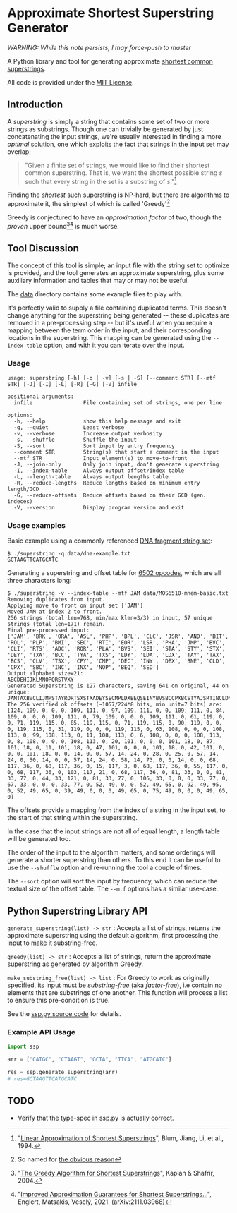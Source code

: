 # Approximate Shortest Superstring Generator

_WARNING: While this note persists, I may force-push to master_

A Python library and tool for generating approximate [shortest common superstrings](https://en.wikipedia.org/wiki/Shortest_common_supersequence#Shortest_common_superstring).

All code is provided under the [MIT License](LICENSE).

## Introduction

A _superstring_ is simply a string that contains some set of two or more strings as substrings. Though one
can trivially be generated by just concatenating the input strings, we're usually interested in finding
a more _optimal_ solution, one which exploits the fact that strings in the input set may overlap:

>"Given a finite set of strings, we would like to find their shortest common
>superstring. That is, we want the shortest possible string _s_ such that every
>string in the set is a substring of _s_."[^Blum1994]

Finding the _shortest_ such superstring is NP-hard, but there are algorithms to approximate it,
the simplest of which is called 'Greedy'[^wikiGreedy]

Greedy is conjectured to have an _approximation factor_ of two, though the _proven_ upper bound[^Kaplan2004][^Englert2021] is much worse.

## Tool Discussion

The concept of this tool is simple; an input file with the string set to optimize is provided, and the tool generates an approximate
superstring, plus some auxiliary information and tables that may or may not be useful.

The [data](data) directory contains some example files to play with.

It's perfectly valid to supply a file containing duplicated terms. This doesn't change anything for the superstring
being generated -- these duplicates are removed in a pre-processing step -- but it's useful when you require a mapping
between the term order in the input, and their corresponding locations in the superstring. This mapping can be generated
using the `--index-table` option, and with it you can iterate over the input.

<!--
This repository is an artifact of an ultimately failed experiment to see if superstrings could be used to size-optimize the
mnemonics table of a C64 assembler or disassembler. I may still write it up at some point, though that seems increasingly unlikely.
-->

### Usage

```console
usage: superstring [-h] [-q | -v] [-s | -S] [--comment STR] [--mtf STR] [-J] [-I] [-L] [-R] [-G] [-V] infile

positional arguments:
  infile                File containing set of strings, one per line

options:
  -h, --help            show this help message and exit
  -q, --quiet           Least verbose
  -v, --verbose         Increase output verbosity
  -s, --shuffle         Shuffle the input
  -S, --sort            Sort input by entry frequency
  --comment STR         String(s) that start a comment in the input
  --mtf STR             Input element(s) to move-to-front
  -J, --join-only       Only join input, don't generate superstring
  -I, --index-table     Always output offset/index table
  -L, --length-table    Always output lengths table
  -R, --reduce-lengths  Reduce lengths based on minimum entry length/GCD
  -G, --reduce-offsets  Reduce offsets based on their GCD (gen. indeces)
  -V, --version         Display program version and exit
```

### Usage examples

Basic example using a commonly referenced [DNA fragment string set](data/dna-example.txt):

```console
$ ./superstring -q data/dna-example.txt
GCTAAGTTCATGCATC
```

Generating a superstring and offset table for [6502 opcodes](data/MOS6510-mnem-basic.txt), which are all three characters long:

```console
$ ./superstring -v --index-table --mtf JAM data/MOS6510-mnem-basic.txt
Removing duplicates from input.
Applying move to front on input set ['JAM']
Moved JAM at index 2 to front.
256 strings (total len=768, min/max klen=3/3) in input, 57 unique strings (total len=171) remain.
Final pre-processed input:
['JAM', 'BRK', 'ORA', 'ASL', 'PHP', 'BPL', 'CLC', 'JSR', 'AND', 'BIT', 'ROL', 'PLP', 'BMI', 'SEC', 'RTI', 'EOR', 'LSR', 'PHA', 'JMP', 'BVC', 'CLI', 'RTS', 'ADC', 'ROR', 'PLA', 'BVS', 'SEI', 'STA', 'STY', 'STX', 'DEY', 'TXA', 'BCC', 'TYA', 'TXS', 'LDY', 'LDA', 'LDX', 'TAY', 'TAX', 'BCS', 'CLV', 'TSX', 'CPY', 'CMP', 'DEC', 'INY', 'DEX', 'BNE', 'CLD', 'CPX', 'SBC', 'INC', 'INX', 'NOP', 'BEQ', 'SED']
Output alphabet size=21:
ABCDEHIJKLMNOPQRSTVXY
Generated Superstring is 127 characters, saving 641 on original, 44 on unique:
JAMTAXBVCLIJMPSTAYRORTSXSTXADEYSECMPLDXBEQSEINYBVSBCCPXBCSTYAJSRTINCLDYBITXSEDECLCPYBPLPLABMINXNOPHPHADCLVBNEORASLSROLDANDEXBRK
The 256 verified ok offsets (~1057/224*8 bits, min unit=7 bits) are:
[124, 109, 0, 0, 0, 109, 111, 0, 97, 109, 111, 0, 0, 109, 111, 0, 84, 109, 0, 0, 0, 109, 111, 0, 79, 109, 0, 0, 0, 109, 111, 0, 61, 119, 0, 0, 71, 119, 115, 0, 85, 119, 115, 0, 71, 119, 115, 0, 90, 119, 0, 0, 0, 119, 115, 0, 31, 119, 0, 0, 0, 119, 115, 0, 63, 108, 0, 0, 0, 108, 113, 0, 99, 108, 113, 0, 11, 108, 113, 0, 6, 108, 0, 0, 0, 108, 113, 0, 8, 108, 0, 0, 0, 108, 113, 0, 20, 101, 0, 0, 0, 101, 18, 0, 87, 101, 18, 0, 11, 101, 18, 0, 47, 101, 0, 0, 0, 101, 18, 0, 42, 101, 0, 0, 0, 101, 18, 0, 0, 14, 0, 0, 57, 14, 24, 0, 28, 0, 25, 0, 57, 14, 24, 0, 50, 14, 0, 0, 57, 14, 24, 0, 58, 14, 73, 0, 0, 14, 0, 0, 68, 117, 36, 0, 68, 117, 36, 0, 15, 117, 3, 0, 68, 117, 36, 0, 55, 117, 0, 0, 68, 117, 36, 0, 103, 117, 21, 0, 68, 117, 36, 0, 81, 33, 0, 0, 81, 33, 77, 0, 44, 33, 121, 0, 81, 33, 77, 0, 106, 33, 0, 0, 0, 33, 77, 0, 67, 33, 0, 0, 0, 33, 77, 0, 52, 49, 0, 0, 52, 49, 65, 0, 92, 49, 95, 0, 52, 49, 65, 0, 39, 49, 0, 0, 0, 49, 65, 0, 75, 49, 0, 0, 0, 49, 65, 0]
```

The offsets provide a mapping from the index of a string in the input set, to the start of that string within the superstring.

In the case that the input strings are not all of equal length, a length table will be generated too.

The order of the input to the algorithm matters, and some orderings will generate a shorter superstring than others.
To this end it can be useful to use the `--shuffle` option and re-running the tool a couple of times.

The `--sort` option will sort the input by frequency, which can reduce the textual size of the offset table.
The `--mtf` options has a similar use-case.

## Python Superstring Library API

`generate_superstring(list) -> str`
: Accepts a list of strings, returns the approximate superstring using the default algorithm, first processing the input to make it substring-free.

`greedy(list) -> str`
: Accepts a list of strings, return the approximate superstring as generated by algorithm Greedy.

`make_substring_free(list) -> list`
: For Greedy to work as originally specified, its input must be _substring-free_ (aka _factor-free_), i.e contain no elements that are substrings of one another. This function will process a list to ensure this pre-condition is true.

See the [ssp.py source code](ssp.py) for details.

### Example API Usage

```python
import ssp

arr = ["CATGC", "CTAAGT", "GCTA", "TTCA", "ATGCATC"]

res = ssp.generate_superstring(arr)
# res=GCTAAGTTCATGCATC
```

## TODO

* Verify that the type-spec in ssp.py is actually correct.

[^wikiGreedy]: So named for [the obvious reason](https://en.wikipedia.org/wiki/Greedy_algorithm)
[^Blum1994]: "[Linear Approximation of Shortest Superstrings](https://ir.cwi.nl/pub/1422/1422D.pdf)", Blum, Jiang, Li, et al., 1994.
[^Kaplan2004]: "[The Greedy Algorithm for Shortest Superstrings](https://doi.org/10.1016/j.ipl.2004.09.012)", Kaplan & Shafrir, 2004.
[^Englert2021]: "[Improved Approximation Guarantees for Shortest Superstrings...](https://arxiv.org/abs/2111.03968)", Englert, Matsakis, Veselý, 2021. (arXiv:2111.03968)
